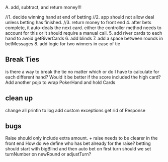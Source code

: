 A. add, subtract, and return money!!!

//1. decide winning hand at end of betting
//2. app should not allow deal unless betting has finished. 
//3. return money to front end
4. after bets complete, it auto-deals the next card. either the controller method needs to account for this
or it should require a manual call.
5. add river cards to each hand to avoid getRiverCards
6. add blinds
7. add a space between rounds in betMessages
8. add logic for two winners in case of tie

## Break Ties
is there a way to break the tie no matter which or do I have to calculate
for each different hand? 
Would it be better if the score included the high card?
Add another pojo to wrap PokerHand and hold Cards

## clean up
change all println to log
add custom exceptions
get rid of Response

## bugs
Raise should only include extra amount. + raise needs to be clearer in the front end
How do we define who has bet already for the raise?
betting should start with bigBlind and then auto bet on first turn
should we set turnNumber on newRound or adjustTurn?